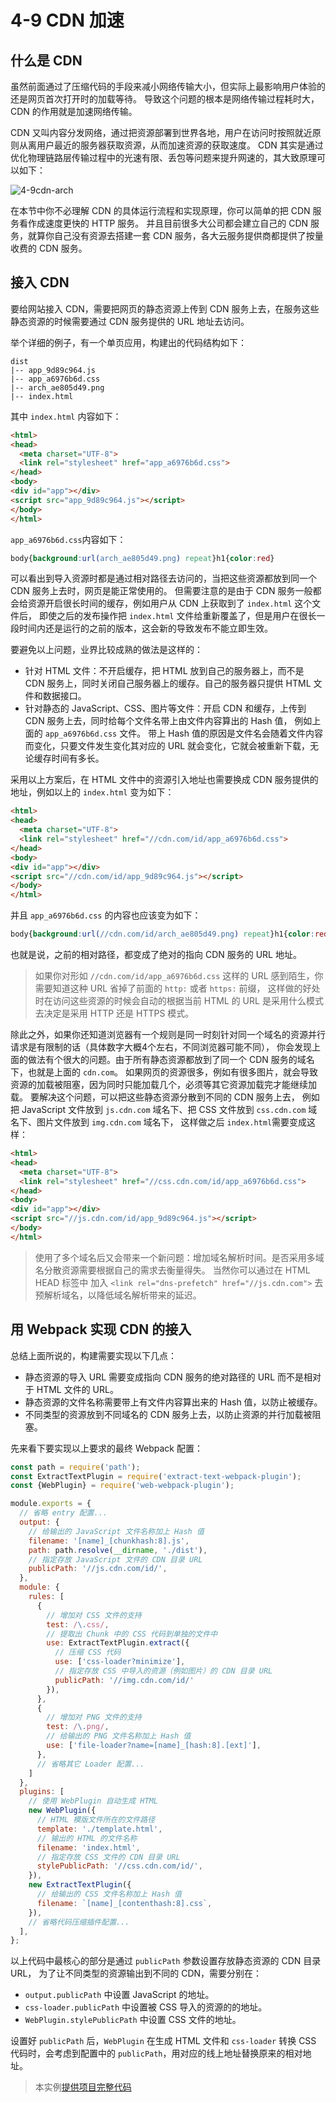 # 4-9 CDN 加速

## 什么是 CDN

虽然前面通过了压缩代码的手段来减小网络传输大小，但实际上最影响用户体验的还是网页首次打开时的加载等待。 导致这个问题的根本是网络传输过程耗时大，CDN 的作用就是加速网络传输。

CDN 又叫内容分发网络，通过把资源部署到世界各地，用户在访问时按照就近原则从离用户最近的服务器获取资源，从而加速资源的获取速度。 CDN 其实是通过优化物理链路层传输过程中的光速有限、丢包等问题来提升网速的，其大致原理可以如下：

![4-9cdn-arch](../image/4-9cdn-arch.png)

在本节中你不必理解 CDN 的具体运行流程和实现原理，你可以简单的把 CDN 服务看作成速度更快的 HTTP 服务。 并且目前很多大公司都会建立自己的 CDN 服务，就算你自己没有资源去搭建一套 CDN 服务，各大云服务提供商都提供了按量收费的 CDN 服务。

## 接入 CDN

要给网站接入 CDN，需要把网页的静态资源上传到 CDN 服务上去，在服务这些静态资源的时候需要通过 CDN 服务提供的 URL 地址去访问。

举个详细的例子，有一个单页应用，构建出的代码结构如下：

```
dist
|-- app_9d89c964.js
|-- app_a6976b6d.css
|-- arch_ae805d49.png
|-- index.html

```

其中 `index.html` 内容如下：

```html
<html>
<head>
  <meta charset="UTF-8">
  <link rel="stylesheet" href="app_a6976b6d.css">
</head>
<body>
<div id="app"></div>
<script src="app_9d89c964.js"></script>
</body>
</html>

```

`app_a6976b6d.css`内容如下：

```css
body{background:url(arch_ae805d49.png) repeat}h1{color:red}

```

可以看出到导入资源时都是通过相对路径去访问的，当把这些资源都放到同一个 CDN 服务上去时，网页是能正常使用的。 但需要注意的是由于 CDN 服务一般都会给资源开启很长时间的缓存，例如用户从 CDN 上获取到了 `index.html` 这个文件后， 即使之后的发布操作把 `index.html` 文件给重新覆盖了，但是用户在很长一段时间内还是运行的之前的版本，这会新的导致发布不能立即生效。

要避免以上问题，业界比较成熟的做法是这样的：

*   针对 HTML 文件：不开启缓存，把 HTML 放到自己的服务器上，而不是 CDN 服务上，同时关闭自己服务器上的缓存。自己的服务器只提供 HTML 文件和数据接口。
*   针对静态的 JavaScript、CSS、图片等文件：开启 CDN 和缓存，上传到 CDN 服务上去，同时给每个文件名带上由文件内容算出的 Hash 值， 例如上面的 `app_a6976b6d.css` 文件。 带上 Hash 值的原因是文件名会随着文件内容而变化，只要文件发生变化其对应的 URL 就会变化，它就会被重新下载，无论缓存时间有多长。

采用以上方案后，在 HTML 文件中的资源引入地址也需要换成 CDN 服务提供的地址，例如以上的 `index.html` 变为如下：

```html
<html>
<head>
  <meta charset="UTF-8">
  <link rel="stylesheet" href="//cdn.com/id/app_a6976b6d.css">
</head>
<body>
<div id="app"></div>
<script src="//cdn.com/id/app_9d89c964.js"></script>
</body>
</html>

```

并且 `app_a6976b6d.css` 的内容也应该变为如下：

```css
body{background:url(//cdn.com/id/arch_ae805d49.png) repeat}h1{color:red}

```

也就是说，之前的相对路径，都变成了绝对的指向 CDN 服务的 URL 地址。

> 如果你对形如 `//cdn.com/id/app_a6976b6d.css` 这样的 URL 感到陌生，你需要知道这种 URL 省掉了前面的 `http:` 或者 `https:` 前缀， 这样做的好处时在访问这些资源的时候会自动的根据当前 HTML 的 URL 是采用什么模式去决定是采用 HTTP 还是 HTTPS 模式。

除此之外，如果你还知道浏览器有一个规则是同一时刻针对同一个域名的资源并行请求是有限制的话（具体数字大概4个左右，不同浏览器可能不同）， 你会发现上面的做法有个很大的问题。由于所有静态资源都放到了同一个 CDN 服务的域名下，也就是上面的 `cdn.com`。 如果网页的资源很多，例如有很多图片，就会导致资源的加载被阻塞，因为同时只能加载几个，必须等其它资源加载完才能继续加载。 要解决这个问题，可以把这些静态资源分散到不同的 CDN 服务上去， 例如把 JavaScript 文件放到 `js.cdn.com` 域名下、把 CSS 文件放到 `css.cdn.com` 域名下、图片文件放到 `img.cdn.com` 域名下， 这样做之后 `index.html`需要变成这样：

```html
<html>
<head>
  <meta charset="UTF-8">
  <link rel="stylesheet" href="//css.cdn.com/id/app_a6976b6d.css">
</head>
<body>
<div id="app"></div>
<script src="//js.cdn.com/id/app_9d89c964.js"></script>
</body>
</html>

```

> 使用了多个域名后又会带来一个新问题：增加域名解析时间。是否采用多域名分散资源需要根据自己的需求去衡量得失。 当然你可以通过在 HTML HEAD 标签中 加入 `<link rel="dns-prefetch" href="//js.cdn.com">` 去预解析域名，以降低域名解析带来的延迟。

## 用 Webpack 实现 CDN 的接入

总结上面所说的，构建需要实现以下几点：

*   静态资源的导入 URL 需要变成指向 CDN 服务的绝对路径的 URL 而不是相对于 HTML 文件的 URL。
*   静态资源的文件名称需要带上有文件内容算出来的 Hash 值，以防止被缓存。
*   不同类型的资源放到不同域名的 CDN 服务上去，以防止资源的并行加载被阻塞。

先来看下要实现以上要求的最终 Webpack 配置：

```js
const path = require('path');
const ExtractTextPlugin = require('extract-text-webpack-plugin');
const {WebPlugin} = require('web-webpack-plugin');

module.exports = {
  // 省略 entry 配置...
  output: {
    // 给输出的 JavaScript 文件名称加上 Hash 值
    filename: '[name]_[chunkhash:8].js',
    path: path.resolve(__dirname, './dist'),
    // 指定存放 JavaScript 文件的 CDN 目录 URL
    publicPath: '//js.cdn.com/id/',
  },
  module: {
    rules: [
      {
        // 增加对 CSS 文件的支持
        test: /\.css/,
        // 提取出 Chunk 中的 CSS 代码到单独的文件中
        use: ExtractTextPlugin.extract({
          // 压缩 CSS 代码
          use: ['css-loader?minimize'],
          // 指定存放 CSS 中导入的资源（例如图片）的 CDN 目录 URL
          publicPath: '//img.cdn.com/id/'
        }),
      },
      {
        // 增加对 PNG 文件的支持
        test: /\.png/,
        // 给输出的 PNG 文件名称加上 Hash 值
        use: ['file-loader?name=[name]_[hash:8].[ext]'],
      },
      // 省略其它 Loader 配置...
    ]
  },
  plugins: [
    // 使用 WebPlugin 自动生成 HTML
    new WebPlugin({
      // HTML 模版文件所在的文件路径
      template: './template.html',
      // 输出的 HTML 的文件名称
      filename: 'index.html',
      // 指定存放 CSS 文件的 CDN 目录 URL
      stylePublicPath: '//css.cdn.com/id/',
    }),
    new ExtractTextPlugin({
      // 给输出的 CSS 文件名称加上 Hash 值
      filename: `[name]_[contenthash:8].css`,
    }),
    // 省略代码压缩插件配置...
  ],
};

```

以上代码中最核心的部分是通过 `publicPath` 参数设置存放静态资源的 CDN 目录 URL， 为了让不同类型的资源输出到不同的 CDN，需要分别在：

*   `output.publicPath` 中设置 JavaScript 的地址。
*   `css-loader.publicPath` 中设置被 CSS 导入的资源的的地址。
*   `WebPlugin.stylePublicPath` 中设置 CSS 文件的地址。

设置好 `publicPath` 后，`WebPlugin` 在生成 HTML 文件和 `css-loader` 转换 CSS 代码时，会考虑到配置中的 `publicPath`，用对应的线上地址替换原来的相对地址。

> 本实例[提供项目完整代码](../projectDemo/4-9CDN加速.zip)
